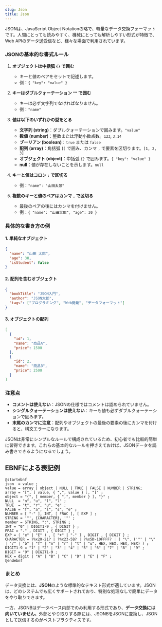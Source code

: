 ```yaml
---
slug: Json
title: Json
---
```


JSONは、JavaScript Object Notationの略で、軽量なデータ交換フォーマットです。人間にとっても読みやすく、機械にとっても解析しやすい形式が特徴で、Web APIのデータ送受信など、様々な場面で利用されています。

### JSONの基本的な書式ルール

1.  **オブジェクトは中括弧 `{}` で囲む**

      * キーと値のペアをセットで記述します。
      * 例：`{ "key": "value" }`

2.  **キーはダブルクォーテーション `""` で囲む**

      * キーは必ず文字列でなければなりません。
      * 例：`"name"`

3.  **値は以下のいずれかの型をとる**

      * **文字列 (string)**：ダブルクォーテーションで囲みます。`"value"`
      * **数値 (number)**：整数または浮動小数点数。`123`, `3.14`
      * **ブーリアン (boolean)**：`true` または `false`
      * **配列 (array)**：角括弧 `[]` で囲み、カンマ `,` で要素を区切ります。`[1, 2, 3]`
      * **オブジェクト (object)**：中括弧 `{}` で囲みます。`{ "key": "value" }`
      * **null**：値が存在しないことを示します。`null`

4.  **キーと値はコロン `:` で区切る**

      * 例：`"name": "山田太郎"`

5.  **複数のキーと値のペアはカンマ `,` で区切る**

      * 最後のペアの後にはカンマを付けません。
      * 例：`{ "name": "山田太郎", "age": 30 }`

### 具体的な書き方の例

#### 1\. 単純なオブジェクト

```json
{
  "name": "山田 太郎",
  "age": 30,
  "isStudent": false
}
```

#### 2\. 配列を含むオブジェクト

```json
{
  "bookTitle": "JSON入門",
  "author": "JSON太郎",
  "tags": ["プログラミング", "Web開発", "データフォーマット"]
}
```

#### 3\. オブジェクトの配列

```json
[
  {
    "id": 1,
    "name": "商品A",
    "price": 1500
  },
  {
    "id": 2,
    "name": "商品B",
    "price": 2500
  }
]
```

### 注意点

  * **コメントは使えない**：JSONの仕様ではコメントは認められていません。
  * **シングルクォーテーションは使えない**：キーも値も必ずダブルクォーテーションで囲みます。
  * **末尾のカンマに注意**：配列やオブジェクトの最後の要素の後にカンマを付けると、構文エラーになります。

JSONは非常にシンプルなルールで構成されているため、初心者でも比較的簡単に習得できます。これらの基本的なルールを押さえておけば、JSONデータを読み書きできるようになるでしょう。

## EBNFによる表記例

```pumld
@startebnf
json  = value ;
value = array | object | NULL | TRUE | FALSE | NUMBER | STRING;
array = "[", [ value, { ",", value } ], "]" ;
object = "{", [ member, { ",", member } ], "}" ;
NULL  = "n", "u", "l", "l" ;
TRUE  = "t", "r", "u", "e" ;
FALSE = "f", "a", "l", "s", "e" ;
NUMBER = [ "-" ], INT, [ FRAC ], [ EXP ] ;
STRING = '"', {CHARACTER}, '"' ;
member = STRING, ":", STRING ;
INT = "0" | DIGIT1-9 , { DIGIT } ;
FRAC = "." , DIGIT , { DIGIT } ;
EXP = ( "e" | "E" ) , [ "+" | "-" ] , DIGIT , { DIGIT } ;
CHARACTER = ?%x20-21? | ?%x23-5B? | ?%x5D-10FFFF? | ( "\", ('"' | "\" | "/" | "b" | "f" | "n" | "r" | "t" | "u", HEX, HEX, HEX, HEX) ) ;
DIGIT1-9 = "1" | "2" | "3" | "4" | "5" | "6" | "7" | "8" | "9" ;
DIGIT = "0" | DIGIT1-9 ;
HEX = digit | "A" | "B" | "C" | "D" | "E" | "F" ;
@endebnf
```

### まとめ

データ交換には、**JSON**のような標準的なテキスト形式が適しています。JSONは、どのシステムでも広くサポートされており、特別な処理なしで簡単にデータをやり取りできます。

一方、JSONBはデータベース内部でのみ利用する形式であり、**データ交換には向いていません**。外部とやり取りする際には、JSONBをJSONに変換し、JSONとして送信するのがベストプラクティスです。
